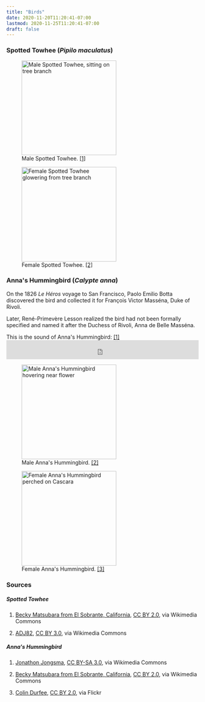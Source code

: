 ```yaml
---
title: "Birds"
date: 2020-11-20T11:20:41-07:00
lastmod: 2020-11-25T11:20:41-07:00
draft: false
---
```


### Spotted Towhee (*Pipilo maculatus*)
<figure>
	<img width="248" alt="Male Spotted Towhee, sitting on tree branch" src="https://live.staticflickr.com/4602/40646868891_6d20e157a1_h.jpg">
	<figcaption>Male Spotted Towhee. <a href="#spotted-towhee-male">[1]</a></figcaption>
</figure>

<figure>
	<img width="248" alt="Female Spotted Towhee glowering from tree branch" src="https://upload.wikimedia.org/wikipedia/commons/thumb/3/3e/SpottedTowhee-24JAN2017.jpg/1024px-SpottedTowhee-24JAN2017.jpg
"></a>
	<figcaption>Female Spotted Towhee. <a href="#spotted-towhee-female">[2]</a> </figcaption>
</figure>


### Anna's Hummingbird (*Calypte anna*)

On the 1826 *Le Héros* voyage to San Francisco, Paolo Emilio Botta discovered the bird and collected it for François Victor Masséna, Duke of Rivoli.

Later, René-Primevère Lesson realized the bird had not been formally specified and named it after the Duchess of Rivoli, Anna de Belle Masséna.

This is the sound of Anna's Hummingbird: <a href="#anna-call">[1]</a> <iframe src="https://commons.wikimedia.org/wiki/File:Calypte_anna_-_Anna%27s_Hummingbird_-_XC109651.ogg?embedplayer=yes" width="100%" height="50" class="audio" frameborder="0" ></iframe> 

<figure>
	<img width="248" alt="Male Anna's Hummingbird hovering near flower" src="https://upload.wikimedia.org/wikipedia/commons/thumb/7/78/Anna%27s_Hummingbird_%2839089535924%29.jpg/512px-Anna%27s_Hummingbird_%2839089535924%29.jpg"></a>
	<figcaption>Male Anna's Hummingbird. <a href="#anna-male">[2]</a> </figcaption>
</figure>

<figure>
	<img width="248" alt="Female Anna's Hummingbird perched on Cascara" src="https://live.staticflickr.com/65535/48149350162_83175f2b5f_3k.jpg">
	<figcaption>Female Anna's Hummingbird. <a href="#anna-female">[3]</a></figcaption>
</figure>




### Sources
##### Spotted Towhee
1. <p id="spotted-towhee-male"><a href="https://commons.wikimedia.org/wiki/File:Spotted_Towhee_(40646868891).jpg">Becky Matsubara from El Sobrante, California</a>, <a href="https://creativecommons.org/licenses/by/2.0">CC BY 2.0</a>, via Wikimedia Commons</p>
2. <p id="spotted-towhee-female"><a href="https://commons.wikimedia.org/wiki/File:SpottedTowhee-24JAN2017.jpg">ADJ82</a>, <a href="https://creativecommons.org/licenses/by/3.0">CC BY 3.0</a>, via Wikimedia Commons</p>

##### Anna's Hummingbird
1. <p id="anna-call"><a target="_blank" href="https://commons.wikimedia.org/wiki/File:Calypte_anna_-_Anna%27s_Hummingbird_-_XC109651.ogg">Jonathon Jongsma</a>, <a target="_blank" href="https://creativecommons.org/licenses/by-sa/3.0">CC BY-SA 3.0</a>, via Wikimedia Commons</p>
2. <p id="anna-male"><a target="_blank" title="Becky Matsubara from El Sobrante, California, CC BY 2.0 &lt;https://creativecommons.org/licenses/by/2.0&gt;, via Wikimedia Commons" href="https://commons.wikimedia.org/wiki/File:Anna%27s_Hummingbird_(39089535924).jpg">Becky Matsubara from El Sobrante, California</a>, <a href="https://creativecommons.org/licenses/by/2.0">CC BY 2.0</a>, via Wikimedia Commons </p>
3. <p id="anna-female"><a target="_blank" title="Colin Durfee, CC BY 2.0 &lt;https://creativecommons.org/licenses/by/2.0&gt;, via Wikimedia Commons" href="https://www.flickr.com/photos/146003125@N02/48149350162">Colin Durfee</a>, <a href="https://creativecommons.org/licenses/by/2.0">CC BY 2.0</a>, via Flickr</p>

